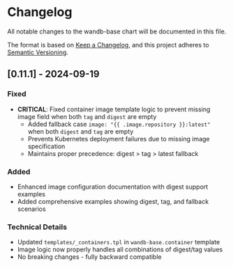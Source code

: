 # Changelog

All notable changes to the wandb-base chart will be documented in this file.

The format is based on [Keep a Changelog](https://keepachangelog.com/en/1.0.0/),
and this project adheres to [Semantic Versioning](https://semver.org/spec/v2.0.0.html).

## [0.11.1] - 2024-09-19

### Fixed
- **CRITICAL**: Fixed container image template logic to prevent missing image field when both `tag` and `digest` are empty
  - Added fallback case `image: "{{ .image.repository }}:latest"` when both `digest` and `tag` are empty
  - Prevents Kubernetes deployment failures due to missing image specification
  - Maintains proper precedence: digest > tag > latest fallback

### Added
- Enhanced image configuration documentation with digest support examples
- Added comprehensive examples showing digest, tag, and fallback scenarios

### Technical Details
- Updated `templates/_containers.tpl` in `wandb-base.container` template
- Image logic now properly handles all combinations of digest/tag values
- No breaking changes - fully backward compatible

